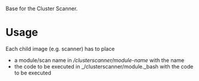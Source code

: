 Base for the Cluster Scanner.

# Usage
Each child image (e.g. scanner) has to place
- a module/scan name in _/clusterscanner/module-name_ with the name
- the code to be executed in _/clusterscanner/module._bash with the code to be executed

